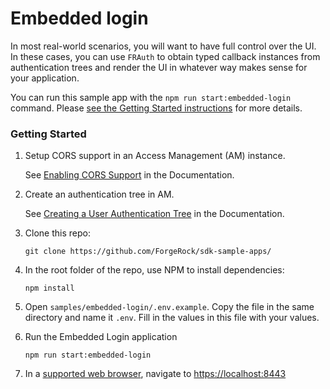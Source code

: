 # Embedded login

In most real-world scenarios, you will want to have full control over the UI. In these cases, you can use `FRAuth` to obtain typed callback instances from authentication trees and render the UI in whatever way makes sense for your application.

You can run this sample app with the `npm run start:embedded-login` command. Please [see the Getting Started instructions](#getting-started) for more details.

### Getting Started

1. Setup CORS support in an Access Management (AM) instance.

   See [Enabling CORS Support](https://sdks.forgerock.com/serverconfiguration/onpremise/configure-cors-configuration/) in the Documentation.

2. Create an authentication tree in AM.

   See [Creating a User Authentication Tree](https://sdks.forgerock.com/serverconfiguration/cloud/create-user-auth-workflow/) in the Documentation.

3. Clone this repo:

   ```
   git clone https://github.com/ForgeRock/sdk-sample-apps/
   ```

4. In the root folder of the repo, use NPM to install dependencies:

   ```
   npm install
   ```

5. Open `samples/embedded-login/.env.example`. Copy the file in the same directory and name it `.env`. Fill in the values in this file with your values.

6. Run the Embedded Login application

   ```
   npm run start:embedded-login
   ```

7. In a [supported web browser](../README.md#requirements), navigate to [https://localhost:8443](https://localhost:8443)
